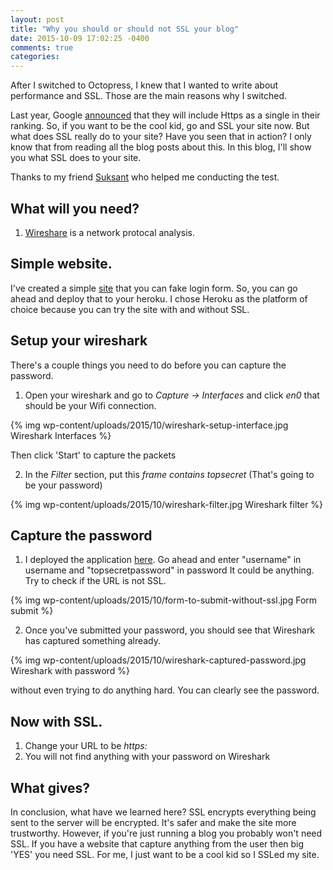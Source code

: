 ```yaml
---
layout: post
title: "Why you should or should not SSL your blog"
date: 2015-10-09 17:02:25 -0400
comments: true
categories: 
---
```


After I switched to Octopress, I knew that I wanted to write about performance and SSL. Those are the main reasons why I switched. 

Last year, Google [announced][1] that they will include Https as a single in their ranking. So, if you want to be the cool kid, go and SSL your site now. But what does SSL really do to your site? Have you seen that in action? I only know that from reading all the blog posts about this. In this blog, I'll show you what SSL does to your site. 

Thanks to my friend [Suksant][2] who helped me conducting the test. 

## What will you need?

1. [Wireshare][3] is a network protocal analysis.

## Simple website.

I've created a simple [site][4] that you can fake login form. So, you can go ahead and deploy that to your heroku. I chose Heroku as the platform of choice because you can try the site with and without SSL. 

## Setup your wireshark

There's a couple things you need to do before you can capture the password.

1. Open your wireshark and go to *Capture -> Interfaces* and click *en0* that should be your Wifi connection.

{% img wp-content/uploads/2015/10/wireshark-setup-interface.jpg Wireshark Interfaces %}

Then click 'Start' to capture the packets

2. In the *Filter* section, put this *frame contains topsecret* (That's going to be your password)

{% img wp-content/uploads/2015/10/wireshark-filter.jpg Wireshark filter %}

## Capture the password

1. I deployed the application [here][5]. Go ahead and enter "username" in username and "topsecretpassword" in password It could be anything. Try to check if the URL is not SSL.

{% img wp-content/uploads/2015/10/form-to-submit-without-ssl.jpg Form submit %}

2. Once you've submitted your password, you should see that Wireshark has captured something already.

{% img wp-content/uploads/2015/10/wireshark-captured-password.jpg Wireshark with password %}

without even trying to do anything hard. You can clearly see the password.

## Now with SSL.

1. Change your URL to be *https:*
2. You will not find anything with your password on Wireshark

## What gives?

In conclusion, what have we learned here? SSL encrypts everything being sent to the server will be encrypted. It's safer and make the site more trustworthy. However, if you're just running a blog you probably won't need SSL. If you have a website that capture anything from the user then big 'YES' you need SSL. For me, I just want to be a cool kid so I SSLed my site. 


 [1]: http://googlewebmastercentral.blogspot.com/2014/08/https-as-ranking-signal.html
 [2]: https://twitter.com/suksant
 [3]: https://www.wireshark.org/
 [4]: https://github.com/noppanit/SSL-Show-and-tell
 [5]: http://ssl-show-and-tell.herokuapp.com/login
